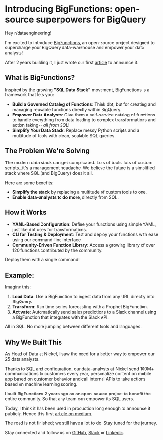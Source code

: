 # Introducing BigFunctions: open-source superpowers for BigQuery

Hey r/dataengineering!

I'm excited to introduce [BigFunctions](https://github.com/unytics/bigfunctions), an open-source project designed to supercharge your BigQuery data-warehouse and empower your data analysts! 

After 2 years building it, I just wrote our first [article](https://medium.com/google-cloud/sql-is-all-you-need-77554fea90c0) to announce it. 


## What is BigFunctions?

Inspired by the growing **"SQL Data Stack"** movement, BigFunctions is a framework that lets you:

- **Build a Governed Catalog of Functions**: Think dbt, but for creating and managing reusable functions directly within BigQuery.
- **Empower Data Analysts**: Give them a self-service catalog of functions to handle everything from data loading to complex transformations and action taking-- *all from SQL*!
- **Simplify Your Data Stack**: Replace messy Python scripts and a multitude of tools with clean, scalable SQL queries.


## The Problem We're Solving

The modern data stack can get complicated. Lots of tools, lots of custom scripts...it's a management headache. We believe the future is a simplified stack where SQL (and BigQuery) does it all. 

Here are some benefits:

- **Simplify the stack** by replacing a multitude of custom tools to one.
- **Enable data-analysts to do more**, directly from SQL.


## How it Works

- **YAML-Based Configuration**: Define your functions using simple YAML, just like dbt uses for transformations.
- **CLI for Testing & Deployment**: Test and deploy your functions with ease using our command-line interface.
- **Community-Driven Function Library**: Access a growing library of over 120 functions contributed by the community. 

Deploy them with a single command!


## Example:

Imagine this:

1. **Load Data**: Use a BigFunction to ingest data from any URL directly into BigQuery.
2. **Transform**: Run time series forecasting with a Prophet BigFunction.
3. **Activate**: Automatically send sales predictions to a Slack channel using a BigFunction that integrates with the Slack API.

All in SQL. No more jumping between different tools and languages.


## Why We Built This

As Head of Data at Nickel, I saw the need for a better way to empower our 25 data analysts. 

Thanks to SQL and configuration, our data-analysts at Nickel send 100M+ communications to customers every year, personalize content on mobile app based on customer behavior and call internal APIs to take actions based on machine learning scoring.  

I built BigFunctions 2 years ago as an open-source project to benefit the entire community. So that any team can empower its SQL users.

Today, I think it has been used in production long enough to announce it publicly. Hence this first [article on medium](https://medium.com/google-cloud/sql-is-all-you-need-77554fea90c0). 

The road is not finished; we still have a lot to do. Stay tuned for the journey.

Stay connected and follow us on [GitHub](https://github.com/unytics/bigfunctions), [Slack](https://join.slack.com/t/unytics/shared_invite/zt-1gbv491mu-cs03EJbQ1fsHdQMcFN7E1Q) or [Linkedin](https://www.linkedin.com/company/unytics/).